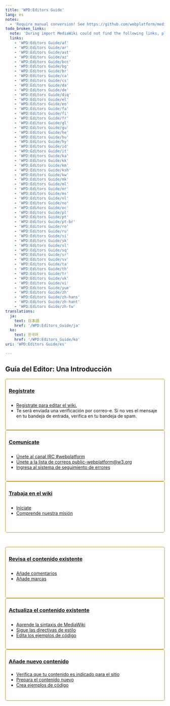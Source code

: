 ```yaml
---
title: 'WPD:Editors Guide'
lang: es
notes:
  - 'Require manual conversion! See https://github.com/webplatform/mediawiki-conversion/issues/24'
todo_broken_links:
  note: 'During import MediaWiki could not find the following links, please fix and adjust this list.'
  links:
    - 'WPD:Editors Guide/af'
    - 'WPD:Editors Guide/ar'
    - 'WPD:Editors Guide/ast'
    - 'WPD:Editors Guide/az'
    - 'WPD:Editors Guide/bcc'
    - 'WPD:Editors Guide/bg'
    - 'WPD:Editors Guide/br'
    - 'WPD:Editors Guide/ca'
    - 'WPD:Editors Guide/cs'
    - 'WPD:Editors Guide/da'
    - 'WPD:Editors Guide/de'
    - 'WPD:Editors Guide/diq'
    - 'WPD:Editors Guide/el'
    - 'WPD:Editors Guide/eo'
    - 'WPD:Editors Guide/fa'
    - 'WPD:Editors Guide/fi'
    - 'WPD:Editors Guide/fr'
    - 'WPD:Editors Guide/gl'
    - 'WPD:Editors Guide/gu'
    - 'WPD:Editors Guide/he'
    - 'WPD:Editors Guide/hu'
    - 'WPD:Editors Guide/hy'
    - 'WPD:Editors Guide/id'
    - 'WPD:Editors Guide/it'
    - 'WPD:Editors Guide/ka'
    - 'WPD:Editors Guide/kk'
    - 'WPD:Editors Guide/km'
    - 'WPD:Editors Guide/ksh'
    - 'WPD:Editors Guide/kw'
    - 'WPD:Editors Guide/mk'
    - 'WPD:Editors Guide/ml'
    - 'WPD:Editors Guide/mr'
    - 'WPD:Editors Guide/ms'
    - 'WPD:Editors Guide/nl'
    - 'WPD:Editors Guide/no'
    - 'WPD:Editors Guide/oc'
    - 'WPD:Editors Guide/pl'
    - 'WPD:Editors Guide/pt'
    - 'WPD:Editors Guide/pt-br'
    - 'WPD:Editors Guide/ro'
    - 'WPD:Editors Guide/ru'
    - 'WPD:Editors Guide/si'
    - 'WPD:Editors Guide/sk'
    - 'WPD:Editors Guide/sl'
    - 'WPD:Editors Guide/sq'
    - 'WPD:Editors Guide/sr'
    - 'WPD:Editors Guide/sv'
    - 'WPD:Editors Guide/ta'
    - 'WPD:Editors Guide/th'
    - 'WPD:Editors Guide/tr'
    - 'WPD:Editors Guide/uk'
    - 'WPD:Editors Guide/vi'
    - 'WPD:Editors Guide/yue'
    - 'WPD:Editors Guide/zh'
    - 'WPD:Editors Guide/zh-hans'
    - 'WPD:Editors Guide/zh-hant'
    - 'WPD:Editors Guide/zh-tw'
translations:
  ja:
    text: 日本語
    href: '/WPD:Editors_Guide/ja'
  ko:
    text: 한국어
    href: '/WPD:Editors_Guide/ko'
uri: 'WPD:Editors Guide/es'

---
```

<h2>Guía del Editor: Una Introducción</h2>
<div class="topic-container">
  <div class="long-topic">
      <div class="place-holder"/>
      <div class="inner" style="border:1px solid #b8860b; padding:5px 5px 5px 10px; border-radius:5px; min-height:150px">
        <h3 style="min-height:30px"><a rel="nofollow" class="external text" href="http://docs.webplatform.org/w/index.php?title=Special:UserLogin&amp;returnto=WPD:Editors+Guide">Regístrate</a></h3>
        <ul><li><a rel="nofollow" class="external text" href="http://docs.webplatform.org/w/index.php?title=Special:UserLogin&amp;returnto=WPD:Editors+Guide">Regístrate para editar el wiki.</a></li>
            <li>Te será enviada una verificación por correo-e. Si no ves el mensaje en tu bandeja de entrada, verifica en tu bandeja de spam.</li>
        </ul></div>
  </div>
 <div class="long-topic"> 
     <div class="place-holder"/>
    <div class="inner" style="border:1px solid #b8860b; padding:5px 5px 5px 10px; border-radius:5px; min-height:150px">
        <h3 style="min-height:30px"><a href="/WPD:Editors_Guide/step_2_communicate_with_the_online_community"> Comunícate</a></h3>
            <ul><li><a href="/WPD:Editors_Guide/step_2_communicate_with_the_online_community#Join_the_conversation_on_the_IRC_channel">Únete al canal IRC  #webplatform</a></li>
            <li><a href="/WPD:Editors_Guide/step_2_communicate_with_the_online_community#Join_the_public-webplatform.40w3.org_mailing_list">Únete a la lista de correos public-webplatform@w3.org</a></li>
            <li><a href="/WPD:Editors_Guide/step_2_communicate_with_the_online_community#Access_the_bug-tracking_system">Ingresa al sistema de seguimiento de errores</a></li>
        </ul></div>
  </div>
 <div class="long-topic"> 
     <div class="place-holder"/>
    <div class="inner" style="border:1px solid #b8860b; padding:5px 5px 5px 10px; border-radius:5px; min-height:150px">
        <h3 style="min-height:30px"><a href="/WPD:Editors_Guide/step_3_become_familiar_with_the_wiki">Trabaja en el wiki</a></h3>
            <ul><li><a href="/WPD:Editors_Guide/step_3_become_familiar_with_the_wiki#If_you_can.27t_wait.2C_start_contributing_right_away">Iníciate</a></li>
            <li><a href="/WPD:Editors_Guide/step_3_become_familiar_with_the_wiki#Understand_the_WebPlatform_project.27s_mission_and_policies">Comprende nuestra misión</a></li>
        </ul></div>
  </div>
<p><br/></p>
 <div class="long-topic"> 
     <div class="place-holder"/>
    <div class="inner" style="border:1px solid #b8860b; padding:5px 5px 5px 10px; border-radius:5px; min-height:150px">
        <h3 style="min-height:30px"><a href="/WPD:Editors_Guide/step_4_review_existing_content">Revisa el contenido existente</a></h3>
            <ul><li><a href="/WPD:Editors_Guide/step_4_review_existing_content#IAdd_comments_to_sections">Añade comentarios</a></li>
            <li><a href="/WPD:Editors_Guide/step_4_review_existing_content#How_to_add_a_flag">Añade marcas</a></li>
        </ul></div>
  </div>
 <div class="long-topic"> 
     <div class="place-holder"/>
    <div class="inner" style="border:1px solid #b8860b; padding:5px 5px 5px 10px; border-radius:5px; min-height:150px">
        <h3 style="min-height:30px"><a href="/WPD:Editors_Guide/step_5_update_existing_content">Actualiza el contenido existente</a></h3>
            <ul><li><a href="/WPD:Editors_Guide/step_5_update_existing_content#Become_familiar_with_MediaWiki_syntax_conventions">Aprende la sintaxis de MediaWiki</a></li>
            <li><a href="/WPD:Editors_Guide/step_5_update_existing_content#Follow_the_WebPlatform_style_guide">Sigue las directivas de estilo</a></li>
            <li><a href="/WPD:Manual_Of_Style/Sample_best_practices" class="mw-redirect">Edita los ejemplos de código</a></li>
        </ul></div>
  </div>
 <div class="long-topic"> 
     <div class="place-holder"/>
    <div class="inner" style="border:1px solid #b8860b; padding:5px 5px 5px 10px; border-radius:5px; min-height:150px">
        <h3 style="min-height:25px"><a href="/WPD:Editors_Guide/step_6_author_or_upload_new_content">Añade nuevo contenido</a></h3>
            <ul><li><a href="/WPD:Editors_Guide/step_6_author_or_upload_new_content#Determine_if_your_content_is_appropriate_to_add_to_this_wiki">Verifica que tu contenido es indicado para el sitio</a></li>
            <li><a href="/WPD:Editors_Guide/step_6_author_or_upload_new_content#Author_new_content_using_the_correct_site_formatting_and_standards">Prepara el contenido nuevo</a></li>
            <li><a href="/WPD:Manual_Of_Style/Sample_best_practices" class="mw-redirect">Crea ejemplos de código</a></li>
        </ul></div>
  </div>
<div class="clearfixboth"/>
</div>
<dl><dd> </dd></dl>
